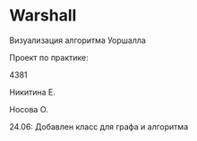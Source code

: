 # Warshall
Визуализация алгоритма Уоршалла

Проект по практике:

4381 

Никитина Е.

Носова О.

24.06: Добавлен класс для графа и алгоритма

